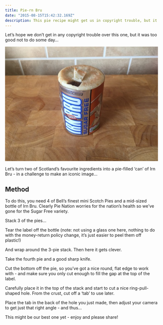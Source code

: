 ```yaml
---
title: Pie-rn Bru
date: "2015-08-15T15:42:32.169Z"
description: This pie recipe might get us in copyright trouble, but it was too good to miss...
---
```


Let’s hope we don’t get in any copyright trouble over this one, but it was too good not to do some day…

![Irn Bru can actually made out of pies](./piern-bru-final.jpg)

Let’s turn two of Scotland’s favourite ingredients into a pie-filled ‘can’ of Irn Bru - in a challenge to make an iconic image…

## Method

To do this, you need 4 of Bell’s finest mini Scotch Pies and a mid-sized bottle of Irn Bru.  Clearly Pie Nation worries for the nation’s health so we’ve gone for the Sugar Free variety.

Stack 3 of the pies…

Tear the label off the bottle (note: not using a glass one here, nothing to do with the money-return policy change, it’s just easier to peel them off plastic!)

And wrap around the 3-pie stack.  Then here it gets clever.

Take the fourth pie and a good sharp knife.

Cut the bottom off the pie, so you’ve got a nice round, flat edge to work with - and make sure you only cut enough to fill the gap at the top of the label.

Carefully place it in the top of the stack and start to cut a nice ring-pull-shaped hole.  From the crust, cut off a ‘tab’ to use later.

Place the tab in the back of the hole you just made, then adjust your camera to get just that right angle - and thus…

This might be our best one yet - enjoy and please share!
